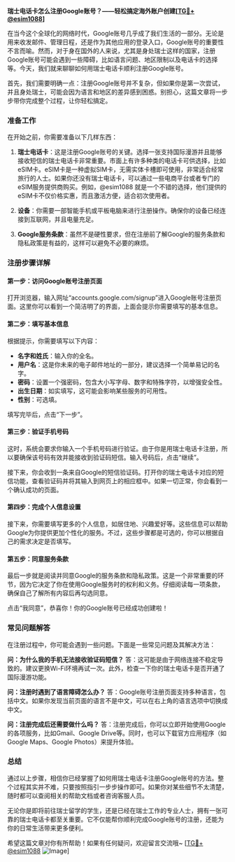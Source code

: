 **瑞士电话卡怎么注册Google账号？——轻松搞定海外账户创建[[TG💪+ @esim1088](https://t.me/s/esim1088)]**

在当今这个全球化的网络时代，Google账号几乎成了我们生活的一部分。无论是用来收发邮件、管理日程，还是作为其他应用的登录入口，Google账号的重要性不言而喻。然而，对于身在国外的人来说，尤其是身处瑞士这样的国家，注册Google账号可能会遇到一些障碍，比如语言问题、地区限制以及电话卡的选择等。今天，我们就来聊聊如何用瑞士电话卡顺利注册Google账号。

首先，我们需要明确一点：注册Google账号并不复杂，但如果你是第一次尝试，并且身处瑞士，可能会因为语言和地区的差异感到困惑。别担心，这篇文章将一步步带你完成整个过程，让你轻松搞定。

### 准备工作

在开始之前，你需要准备以下几样东西：

1. **瑞士电话卡**：这是注册Google账号的关键。选择一张支持国际漫游并且能够接收短信的瑞士电话卡非常重要。市面上有许多种类的电话卡可供选择，比如eSIM卡。eSIM卡是一种虚拟SIM卡，无需实体卡槽即可使用，非常适合经常旅行的人士。如果你还没有瑞士电话卡，可以通过一些电商平台或者专门的eSIM服务提供商购买。例如，@esim1088 就是一个不错的选择，他们提供的eSIM卡不仅价格实惠，而且激活方便，适合初次使用者。

2. **设备**：你需要一部智能手机或平板电脑来进行注册操作。确保你的设备已经连接到互联网，并且电量充足。

3. **Google服务条款**：虽然不是硬性要求，但在注册前了解Google的服务条款和隐私政策是有益的，这样可以避免不必要的麻烦。

### 注册步骤详解

#### 第一步：访问Google账号注册页面

打开浏览器，输入网址“accounts.google.com/signup”进入Google账号注册页面。这里你可以看到一个简洁明了的界面，上面会提示你需要填写的基本信息。

#### 第二步：填写基本信息

根据提示，你需要填写以下内容：

- **名字和姓氏**：输入你的全名。
- **用户名**：这是你未来的电子邮件地址的一部分，建议选择一个简单易记的名字。
- **密码**：设置一个强密码，包含大小写字母、数字和特殊字符，以增强安全性。
- **出生日期**：如实填写，这可能会影响某些服务的可用性。
- **性别**：可选填。

填写完毕后，点击“下一步”。

#### 第三步：验证手机号码

这时，系统会要求你输入一个手机号码进行验证。由于你是用瑞士电话卡注册，所以要确保该号码有效并能接收到验证码短信。输入号码后，点击“继续”。

接下来，你会收到一条来自Google的短信验证码。打开你的瑞士电话卡对应的短信功能，查看验证码并将其输入到网页上的相应框中。如果一切正常，你会看到一个确认成功的页面。

#### 第四步：完成个人信息设置

接下来，你需要填写更多的个人信息，如居住地、兴趣爱好等。这些信息可以帮助Google为你提供更加个性化的服务。不过，这些步骤都是可选的，你可以根据自己的需求决定是否填写。

#### 第五步：同意服务条款

最后一步就是阅读并同意Google的服务条款和隐私政策。这是一个非常重要的环节，因为它决定了你在使用Google服务时的权利和义务。仔细阅读每一项条款，确保自己了解所有内容后再勾选同意。

点击“我同意”，恭喜你！你的Google账号已经成功创建啦！

### 常见问题解答

在注册过程中，你可能会遇到一些问题。下面是一些常见问题及其解决方法：

**问：为什么我的手机无法接收验证码短信？**
答：这可能是由于网络连接不稳定导致的。建议更换Wi-Fi环境再试一次。此外，检查一下你的瑞士电话卡是否开通了国际漫游功能。

**问：注册时遇到了语言障碍怎么办？**
答：Google账号注册页面支持多种语言，包括中文。如果你发现当前页面的语言不是中文，可以在右上角的语言选项中切换成中文。

**问：注册完成后还需要做什么吗？**
答：注册完成后，你可以立即开始使用Google的各项服务，比如Gmail、Google Drive等。同时，也可以下载官方应用程序（如Google Maps、Google Photos）来提升体验。

### 总结

通过以上步骤，相信你已经掌握了如何用瑞士电话卡注册Google账号的方法。整个过程其实并不难，只要按照指引一步步操作即可。如果你对某些细节不太清楚，随时都可以查阅相关的帮助文档或者咨询客服人员。

无论你是即将前往瑞士留学的学生，还是已经在瑞士工作的专业人士，拥有一张可靠的瑞士电话卡都至关重要。它不仅能帮你顺利完成Google账号的注册，还能为你的日常生活带来更多便利。

希望这篇文章对你有所帮助！如果有任何疑问，欢迎留言交流哦~ [[TG💪+ @esim1088](https://t.me/s/esim1088) ![Image](https://i.postimg.cc/4NQfJmqS/Snipaste-2025-05-13-00-14-12.png)]